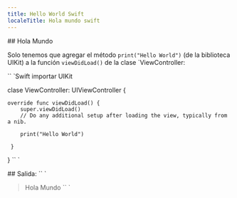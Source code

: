 ```yaml
---
title: Hello World Swift
localeTitle: Hola mundo swift
---
```

\## Hola Mundo

Solo tenemos que agregar el método `print("Hello World")` (de la biblioteca UIKit) a la función `viewDidLoad()` de la clase \`ViewController:

\`\` \`Swift importar UIKit

clase ViewController: UIViewController {
```
override func viewDidLoad() { 
    super.viewDidLoad() 
    // Do any additional setup after loading the view, typically from a nib. 
 
    print("Hello World") 
 
 } 
```

} \`\` \`

\## Salida: \`\` \`

> Hola Mundo \`\` \`